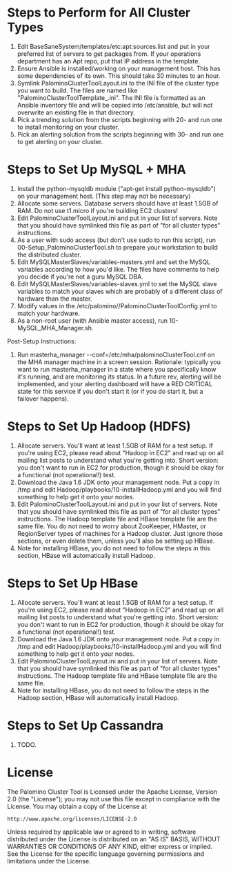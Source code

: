 Steps to Perform for All Cluster Types
======================================

   1. Edit BaseSaneSystem/templates/etc:apt:sources.list and put in your
      preferred list of servers to get packages from. If your operations department
      has an Apt repo, put that IP address in the template.
   1. Ensure Ansible is installed/working on your management host. This has some
      dependencies of its own. This should take 30 minutes to an hour.
   1. Symlink PalominoClusterToolLayout.ini to the INI file of the cluster type
      you want to build. The files are named like
      "PalominoClusterToolTemplate_<clusterType>.ini". The INI file is formatted as
      an Ansible inventory file and will be copied into /etc/ansible, but will
      not overwrite an existing file in that directory.
   1. Pick a trending solution from the scripts beginning with 20- and run one
      to install monitoring on your cluster.
   1. Pick an alerting solution from the scripts beginning with 30- and run one
      to get alerting on your cluster.


Steps to Set Up MySQL + MHA
===========================

   1. Install the python-mysqldb module ("apt-get install python-mysqldb") on your
      management host. (This step may not be necessary)
   1. Allocate some servers. Database servers should have at least 1.5GB of RAM.
      Do not use t1.micro if you're building EC2 clusters!
   1. Edit PalominoClusterToolLayout.ini and put in your list of servers. Note
      that you should have symlinked this file as part of "for all cluster types"
      instructions.
   1. As a user with sudo access (but don't use sudo to run this script), run 00-Setup_PalominoClusterTool.sh to
      prepare your workstation to build the distributed cluster.
   1. Edit MySQLMasterSlaves/variables-masters.yml and set the MySQL variables
      according to how you'd like. The files have comments to help you decide
      if you're not a guru MySQL DBA.
   1. Edit MySQLMasterSlaves/variables-slaves.yml to set the MySQL slave
      variables to match your slaves which are probably of a different class of
      hardware than the master.
   1. Modify values in the
     /etc/palomino/<clusterName>/PalominoClusterToolConfig.yml to match your
     hardware.
   1. As a non-root user (with Ansible master access), run 10-MySQL_MHA_Manager.sh.

Post-Setup Instructions:

   1. Run masterha_manager --conf=/etc/mha/palominoClusterTool.cnf on the MHA manager
      machine in a screen session. Rationale: typically you want to run masterha_manager
      in a state where you specifically know it's running, and are monitoring its
      status. In a future rev, alerting will be implemented, and your alerting dashboard
      will have a RED CRITICAL state for this service if you don't start it (or if you
      do start it, but a failover happens).


Steps to Set Up Hadoop (HDFS)
=============================

   1. Allocate servers. You'll want at least 1.5GB of RAM for a test setup. If
      you're using EC2, please read about "Hadoop in EC2" and read up on all mailing
      list posts to understand what you're getting into. Short version: you don't
      want to run in EC2 for production, though it should be okay for a functional
      (not operational!) test.
   1. Download the Java 1.6 JDK onto your management node. Put a copy in /tmp and edit
      Hadoop/playbooks/10-installHadoop.yml and you will find something to help get
      it onto your nodes.
   1. Edit PalominoClusterToolLayout.ini and put in your list of servers. Note
      that you should have symlinked this file as part of "for all cluster types"
      instructions. The Hadoop template file and HBase template file are the same
      file.  You do not need to worry about ZooKeeper, HMaster, or RegionServer types
      of machines for a Hadoop cluster. Just ignore those sections, or even delete
      them, unless you'll also be setting up HBase.
   1. Note for installing HBase, you do not need to follow the steps in this
      section, HBase will automatically install Hadoop.


Steps to Set Up HBase
=====================

   1. Allocate servers. You'll want at least 1.5GB of RAM for a test setup. If you're
      using EC2, please read about "Hadoop in EC2" and read up on all mailing list posts
      to understand what you're getting into. Short version: you don't want to run in
      EC2 for production, though it should be okay for a functional (not operational!)
      test.
   1. Download the Java 1.6 JDK onto your management node. Put a copy in /tmp and edit
      Hadoop/playbooks/10-installHadoop.yml and you will find something to help get
      it onto your nodes.
   1. Edit PalominoClusterToolLayout.ini and put in your list of servers. Note
      that you should have symlinked this file as part of "for all cluster types"
      instructions. The Hadoop template file and HBase template file are the same file.
   1. Note for installing HBase, you do not need to follow the steps in the Hadoop
      section, HBase will automatically install Hadoop.


Steps to Set Up Cassandra
=========================

   1. TODO.

License
=======

The Palomino Cluster Tool is Licensed under the Apache License, Version 2.0
(the "License"); you may not use this file except in compliance with the
License. You may obtain a copy of the License at

    http://www.apache.org/licenses/LICENSE-2.0

Unless required by applicable law or agreed to in writing, software distributed
under the License is distributed on an "AS IS" BASIS, WITHOUT WARRANTIES OR
CONDITIONS OF ANY KIND, either express or implied.  See the License for the
specific language governing permissions and limitations under the License.

